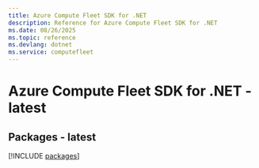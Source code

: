 ```yaml
---
title: Azure Compute Fleet SDK for .NET
description: Reference for Azure Compute Fleet SDK for .NET
ms.date: 08/26/2025
ms.topic: reference
ms.devlang: dotnet
ms.service: computefleet
---
```

# Azure Compute Fleet SDK for .NET - latest
## Packages - latest
[!INCLUDE [packages](compute-fleet-index.md)]